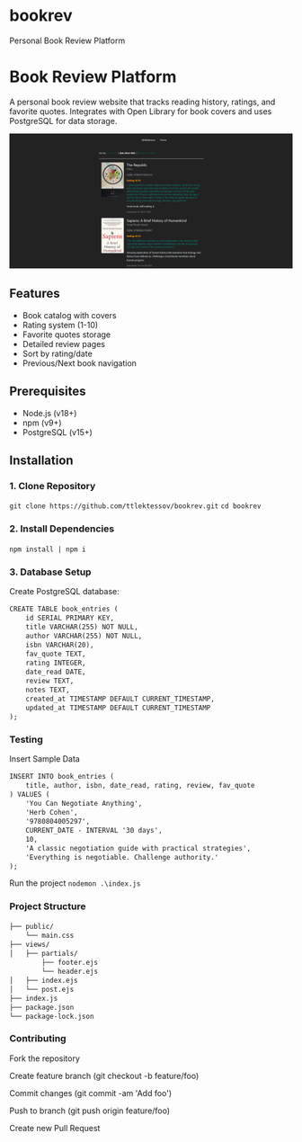 # bookrev
Personal Book Review Platform

# Book Review Platform

A personal book review website that tracks reading history, ratings, and favorite quotes. Integrates with Open Library for book covers and uses PostgreSQL for data storage.

![Screenshot](/public/screenshot.png)

## Features
- Book catalog with covers
- Rating system (1-10)
- Favorite quotes storage
- Detailed review pages
- Sort by rating/date
- Previous/Next book navigation

## Prerequisites
- Node.js (v18+)
- npm (v9+)
- PostgreSQL (v15+)

## Installation

### 1. Clone Repository
`git clone https://github.com/ttlektessov/bookrev.git`
`cd bookrev`
### 2. Install Dependencies
`npm install | npm i`
### 3. Database Setup
Create PostgreSQL database:
```
CREATE TABLE book_entries (
    id SERIAL PRIMARY KEY,
    title VARCHAR(255) NOT NULL,
    author VARCHAR(255) NOT NULL,
    isbn VARCHAR(20),
    fav_quote TEXT,
    rating INTEGER,
    date_read DATE,
    review TEXT,
    notes TEXT,
    created_at TIMESTAMP DEFAULT CURRENT_TIMESTAMP,
    updated_at TIMESTAMP DEFAULT CURRENT_TIMESTAMP
);
```

### Testing
Insert Sample Data
```
INSERT INTO book_entries (
    title, author, isbn, date_read, rating, review, fav_quote
) VALUES (
    'You Can Negotiate Anything',
    'Herb Cohen',
    '9780804005297',
    CURRENT_DATE - INTERVAL '30 days',
    10,
    'A classic negotiation guide with practical strategies',
    'Everything is negotiable. Challenge authority.'
);
```
Run the project
`nodemon .\index.js`

### Project Structure
```
├── public/          
    └── main.css
├── views/           
│   ├── partials/
        ├── footer.ejs
        └── header.ejs
│   ├── index.ejs
│   └── post.ejs
├── index.js         
├── package.json
└── package-lock.json    
```

### Contributing
Fork the repository

Create feature branch (git checkout -b feature/foo)

Commit changes (git commit -am 'Add foo')

Push to branch (git push origin feature/foo)

Create new Pull Request